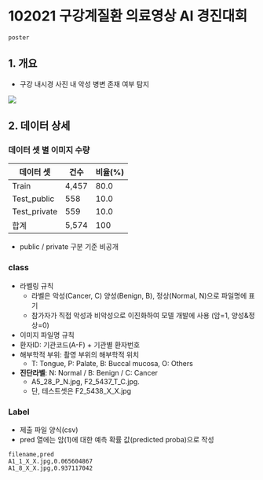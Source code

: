 # 102021 구강계질환 의료영상 AI 경진대회

`poster`

## 1. 개요

* 구강 내시경 사진 내 악성 병변 존재 여부 탐지

![](https://raw.githubusercontent.com/mnc-challenge/healthcare_mouth/main/img/%EA%B5%AC%EA%B0%95_01.png)

## 2. 데이터 상세

### 데이터 셋 별 이미지 수량

| 데이터 셋    | 건수  | 비율(%) |
| ------------ | ----- | ------- |
| Train        | 4,457 | 80.0    |
| Test_public  | 558   | 10.0    |
| Test_private | 559   | 10.0    |
| 합계         | 5,574 | 100     |

* public / private 구분 기준 비공개

### class 

* 라벨링 규칙
  * 라벨은 악성(Cancer, C) 양성(Benign, B), 정상(Normal, N)으로 파일명에 표기
  * 참가자가 직접 악성과 비악성으로 이진화하여 모델 개발에 사용 (암=1, 양성&정상=0)
* 이미지 파일명 규칙
* 환자ID: 기관코드(A-F) + 기관별 환자번호
* 해부학적 부위: 촬영 부위의 해부학적 위치 
  * T: Tongue, P: Palate, B: Buccal mucosa, O: Others
* **진단라벨**: N: Normal / B: Benign / C: Cancer 
  * A5_28_P_N.jpg, F2_5437_T_C.jpg.
  * 단, 테스트셋은 F2_5438_X_X.jpg

### Label

* 제출 파일 양식(csv)
* pred 열에는 암(1)에 대한 예측 확률 값(predicted proba)으로 작성

```
filename,pred
A1_1_X_X.jpg,0.065604867
A1_8_X_X.jpg,0.937117042
```

